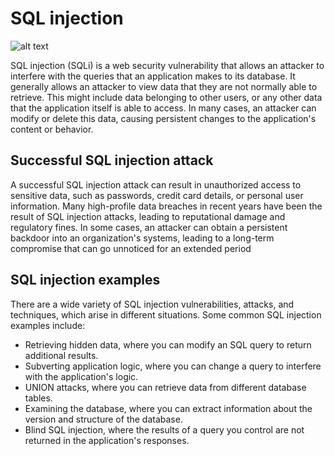 # SQL injection

![alt text](https://portswigger.net/web-security/images/sql-injection.svg)

SQL injection (SQLi) is a web security vulnerability that allows an attacker to interfere with the queries that an application makes to its database. It generally allows an attacker to view data that they are not normally able to retrieve. This might include data belonging to other users, or any other data that the application itself is able to access. In many cases, an attacker can modify or delete this data, causing persistent changes to the application's content or behavior. 

## Successful SQL injection attack

A successful SQL injection attack can result in unauthorized access to sensitive data, such as passwords, credit card details, or personal user information. Many high-profile data breaches in recent years have been the result of SQL injection attacks, leading to reputational damage and regulatory fines. In some cases, an attacker can obtain a persistent backdoor into an organization's systems, leading to a long-term compromise that can go unnoticed for an extended period

## SQL injection examples
 There are a wide variety of SQL injection vulnerabilities, attacks, and techniques, which arise in different situations. Some common SQL injection examples include:

   * Retrieving hidden data, where you can modify an SQL query to return additional results.
   * Subverting application logic, where you can change a query to interfere with the application's logic.
   * UNION attacks, where you can retrieve data from different database tables.
   * Examining the database, where you can extract information about the version and structure of the database.
   * Blind SQL injection, where the results of a query you control are not returned in the application's responses.

